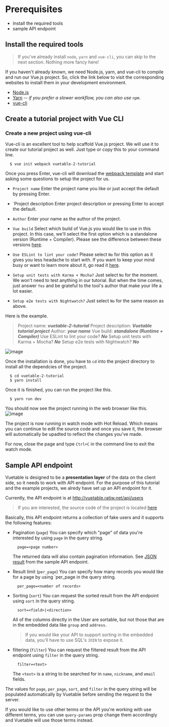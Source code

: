 # Prerequisites
- Install the required tools
- sample API endpoint

## Install the required tools

> If you've already install `node`, `yarn` and `vue-cli`, you can skip to the next section. Nothing more fancy here!

If you haven't already known, we need Node.js, yarn, and vue-cli to compile and run our Vue.js project. So, click the link below to visit the corresponding websites to install them in your development environment.

  - [Node.js](https://nodejs.org/en/)
  - [Yarn](https://yarnpkg.com/) -- _if you prefer a slower workflow, you can also use `npm`_.
  - [vue-cli](https://github.com/vuejs/vue-cli)


## Create a tutorial project with Vue CLI

### Create a new project using vue-cli

Vue-cli is an excellent tool to help scaffold Vue.js project. We will use it to create our tutorial project as well. Just type or copy this to your command line.
```shell
  $ vue init webpack vuetable-2-tutorial
```

Once you press Enter, vue-cli will download the [webpack template](https://github.com/vuejs-templates/webpack) and start asking some questions to setup the project for us.

- `Project name`
  Enter the project name you like or just accept the default by pressing Enter.

- `Project description
  Enter project description or pressing Enter to accept the default.

- `Author`
  Enter your name as the author of the project.

- `Vue build`
  Select which build of Vue.js you would like to use in this project. In this case, we'll select the first option which is a standalone version (Runtime + Compiler). Please see the difference between these versions [here](https://vuejs.org/v2/guide/installation.html#Standalone-vs-Runtime-only-Build).

- `Use ESLint to lint your code?`
  Please select `No` for this option as it gives you less headache to start with. If you want to keep your mind busy or want to learn more about it, go read it [here](http://eslint.org/).

- `Setup unit tests with Karma + Mocha?`
  Just select `No` for the moment. We won't need to test anything in our tutorial. But when the time comes, just answer `Yes` and be grateful to the tool's author that make your life a lot easier.

- `Setup e2e tests with Nightwatch?`
  Just select `No` for the same reason as above.

Here is the example.

  > Project name: **_vuetable-2-tutorial_**
  > Project description: **_Vuetable tutorial project_**
  > Author: **_your name_**
  > Vue build: **_standalone (Runtime + Compiler)_**
  > Use ESLint to lint your code? **_No_**
  > Setup unit tests with Karma + Mocha? **_No_**
  > Setup e2e tests with Nightwatch? **_No_**

  ![image](./images/00-1.PNG)

Once the installation is done, you have to `cd` into the project directory to install all the dependcies of the project.

```shell
  $ cd vuetable-2-tutorial
  $ yarn install
```

Once it is finished, you can run the project like this.

```shell
  $ yarn run dev
```

You should now see the project running in the web browser like this.
  ![image](./images/00-2.png)

The project is now running in watch mode with Hot Reload. Which means you can continue to edit the source code and once you save it, the browser will automatically be upadted to reflect the changes you've made.

For now, close the page and type `Ctrl+C` in the command line to exit the watch mode.

## Sample API endpoint

Vuetable is designed to be a **presentation layer** of the data on the client side, so it needs to work with API endpoint. For the purpose of this tutorial and the example projects, we alredy have set up an API endpoint for it.

Currently, the API endpoint is at http://vuetable.ratiw.net/api/users

> If you are interested, the source code of the project is located [here](https://github.com/ratiw/vuetable-sample-api-endpoint)

Basically, this API endpoint returns a collection of fake users and it supports the following features:

- Pagination (`page`)
    You can specify which "page" of data you're interested by using `page` in the query string.

        page=<page number>

    The returned data will also contain pagination information. See [JSON result](http://vuetable.ratiw.net/api/users) from the sample API endpoint.

- Result limit (`per_page`)
    You can specify how many records you would like for a page by using `per_page in the query string.

        per_page=<number of records>

- Sorting (`sort`)
    You can request the sorted result from the API endpoint using `sort` in the query string.

        sort=<field>|<direction>

    All of the columns directly in the User are sortable, but not those that are in the embedded data like `group` and `address`.

    > If you would like your API to support sorting in the embedded data, you'll have to use SQL's `JOIN` to expose it.

- filtering (`filter`)
    You can request the filtered result from the API endpoint using `filter` in the query string.

        filter=<text>

    The `<text>` is a string to be searched for in `name`, `nickname`, and `email` fields.

The values for `page`, `per_page`, `sort`, and `filter` in the query string will be populated automatically by Vuetable before sending the request to the server.

If you would like to use other terms or the API you're working with use different terms, you can use `query-params` prop change them accordingly and Vuetable will use those terms instead.
